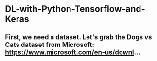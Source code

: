 # DL-with-Python-Tensorflow-and-Keras
## First, we need a dataset. Let's grab the Dogs vs Cats dataset from Microsoft: https://www.microsoft.com/en-us/downl...
